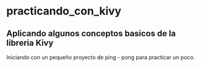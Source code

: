 # practicando_con_kivy


## Aplicando algunos conceptos basicos de la libreria Kivy

Iniciando con un pequeño proyecto de ping - pong para practicar un poco.


